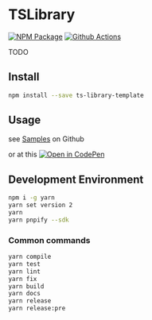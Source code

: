 # TSLibrary

[![NPM Package][npm-image]][npm-url] [![Github Actions][github-actions-image]][github-actions-url]

TODO

## Install

```sh
npm install --save ts-library-template
```

## Usage

see [Samples](https://github.com/sgratzl/ts-library-template/tree/master/samples) on Github

or at this [![Open in CodePen][codepen]](https://codepen.io/sgratzl/pen/TODO)

## Development Environment

```sh
npm i -g yarn
yarn set version 2
yarn
yarn pnpify --sdk
```

### Common commands

```sh
yarn compile
yarn test
yarn lint
yarn fix
yarn build
yarn docs
yarn release
yarn release:pre
```

[npm-image]: https://badge.fury.io/js/ts-library-template.svg
[npm-url]: https://npmjs.org/package/sgratzl/ts-library-template
[github-actions-image]: https://github.com/sgratzl/ts-library-template/workflows/nodeci/badge.svg
[github-actions-url]: https://github.com/sgratzl/ts-library-template/actions
[codepen]: https://img.shields.io/badge/CodePen-open-blue?logo=codepen
